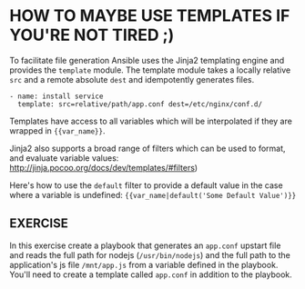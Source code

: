 # HOW TO MAYBE USE TEMPLATES IF YOU'RE NOT TIRED ;)

To facilitate file generation Ansible uses the Jinja2 templating engine and
provides the `template` module. The template module takes a locally relative
`src` and a remote absolute `dest` and idempotently generates files.

```
- name: install service
  template: src=relative/path/app.conf dest=/etc/nginx/conf.d/
```

Templates have access to all variables which will be interpolated if they are
wrapped in `{{var_name}}`.

Jinja2 also supports a broad range of filters which can be used to format, and
evaluate variable values:
http://jinja.pocoo.org/docs/dev/templates/#filters)

Here's how to use the `default` filter to provide a default value in the case
where a variable is undefined: `{{var_name|default('Some Default Value')}}`

## EXERCISE
In this exercise create a playbook that generates an `app.conf` upstart file and
reads the full path for nodejs (`/usr/bin/nodejs`) and the full path to the
application's js file `/mnt/app.js` from a variable defined in the playbook.
You'll need to create a template called `app.conf` in addition to the playbook.
